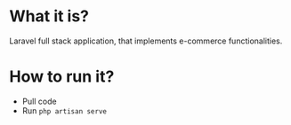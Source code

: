 # What it is?
Laravel full stack application, that implements e-commerce functionalities.

# How to run it?
- Pull code
- Run `php artisan serve`
